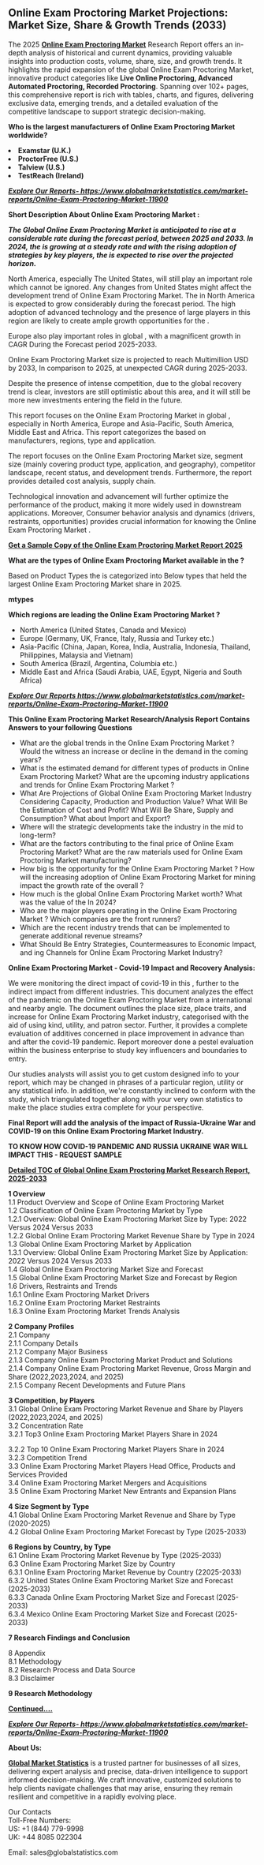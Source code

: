 <h2>Online Exam Proctoring Market Projections: Market Size, Share & Growth Trends (2033)</h2><p>The 2025 <strong><a href="https://www.globalmarketstatistics.com/market-reports/Online-Exam-Proctoring-Market-11900">Online Exam Proctoring Market</a></strong> Research Report offers an in-depth analysis of historical and current dynamics, providing valuable insights into production costs, volume, share, size, and growth trends. It highlights the rapid expansion of the global Online Exam Proctoring Market, innovative product categories like <strong>Live Online Proctoring, Advanced Automated Proctoring, Recorded Proctoring</strong>. Spanning over 102+ pages, this comprehensive report is rich with tables, charts, and figures, delivering exclusive data, emerging trends, and a detailed evaluation of the competitive landscape to support strategic decision-making.</p><p><strong>Who is the largest manufacturers of Online Exam Proctoring Market worldwide?</strong></p><p><strong><li>Examstar (U.K.)<li>ProctorFree (U.S.)<li>Talview (U.S.)<li>TestReach (Ireland)</strong></p><p><strong><em><a href="https://www.globalmarketstatistics.com/market-reports/Online-Exam-Proctoring-Market-11900">Explore Our Reports-&nbsp;https://www.globalmarketstatistics.com/market-reports/Online-Exam-Proctoring-Market-11900</a></em></strong></p><p><strong>Short Description About Online Exam Proctoring Market :</strong></p><p><strong><em>The Global Online Exam Proctoring Market is anticipated to rise at a considerable rate during the forecast period, between 2025 and 2033. In 2024, the is growing at a steady rate and with the rising adoption of strategies by key players, the is expected to rise over the projected horizon.</em></strong></p><p>North America, especially The United States, will still play an important role which cannot be ignored. Any changes from United States might affect the development trend of Online Exam Proctoring Market. The in North America is expected to grow considerably during the forecast period. The high adoption of advanced technology and the presence of large players in this region are likely to create ample growth opportunities for the .</p><p>Europe also play important roles in global , with a magnificent growth in CAGR During the Forecast period 2025-2033.</p><p>Online Exam Proctoring Market size is projected to reach Multimillion USD by 2033, In comparison to 2025, at unexpected CAGR during 2025-2033.</p><p>Despite the presence of intense competition, due to the global recovery trend is clear, investors are still optimistic about this area, and it will still be more new investments entering the field in the future.</p><p>This report focuses on the Online Exam Proctoring Market in global , especially in North America, Europe and Asia-Pacific, South America, Middle East and Africa. This report categorizes the based on manufacturers, regions, type and application.</p><p>The report focuses on the Online Exam Proctoring Market size, segment size (mainly covering product type, application, and geography), competitor landscape, recent status, and development trends. Furthermore, the report provides detailed cost analysis, supply chain.</p><p>Technological innovation and advancement will further optimize the performance of the product, making it more widely used in downstream applications. Moreover, Consumer behavior analysis and dynamics (drivers, restraints, opportunities) provides crucial information for knowing the Online Exam Proctoring Market .</p><p><strong><a href="https://www.globalmarketstatistics.com/market-reports/Online-Exam-Proctoring-Market-11900">Get a Sample Copy of the Online Exam Proctoring Market Report 2025</a></strong></p><p><strong>What are the types of Online Exam Proctoring Market available in the ?</strong></p><p>Based on Product Types the is categorized into Below types that held the largest Online Exam Proctoring Market share in 2025.</p><p><strong>mtypes</strong></p><p><strong>Which regions are leading the Online Exam Proctoring Market ?</strong></p><ul><li>North America (United States, Canada and Mexico)</li><li>Europe (Germany, UK, France, Italy, Russia and Turkey etc.)</li><li>Asia-Pacific (China, Japan, Korea, India, Australia, Indonesia, Thailand, Philippines, Malaysia and Vietnam)</li><li>South America (Brazil, Argentina, Columbia etc.)</li><li>Middle East and Africa (Saudi Arabia, UAE, Egypt, Nigeria and South Africa)</li></ul><p><strong><em><a href="https://www.globalmarketstatistics.com/market-reports/Online-Exam-Proctoring-Market-11900">Explore Our Reports https://www.globalmarketstatistics.com/market-reports/Online-Exam-Proctoring-Market-11900</a></em></strong></p><p><strong>This Online Exam Proctoring Market Research/Analysis Report Contains Answers to your following Questions</strong></p><ul><li>What are the global trends in the Online Exam Proctoring Market ? Would the witness an increase or decline in the demand in the coming years?</li><li>What is the estimated demand for different types of products in Online Exam Proctoring Market? What are the upcoming industry applications and trends for Online Exam Proctoring Market ?</li><li>What Are Projections of Global Online Exam Proctoring Market Industry Considering Capacity, Production and Production Value? What Will Be the Estimation of Cost and Profit? What Will Be Share, Supply and Consumption? What about Import and Export?</li><li>Where will the strategic developments take the industry in the mid to long-term?</li><li>What are the factors contributing to the final price of Online Exam Proctoring Market? What are the raw materials used for Online Exam Proctoring Market manufacturing?</li><li>How big is the opportunity for the Online Exam Proctoring Market ? How will the increasing adoption of Online Exam Proctoring Market for mining impact the growth rate of the overall ?</li><li>How much is the global Online Exam Proctoring Market worth? What was the value of the In 2024?</li><li>Who are the major players operating in the Online Exam Proctoring Market ? Which companies are the front runners?</li><li>Which are the recent industry trends that can be implemented to generate additional revenue streams?</li><li>What Should Be Entry Strategies, Countermeasures to Economic Impact, and ing Channels for Online Exam Proctoring Market Industry?</li></ul><p><strong>Online Exam Proctoring Market - Covid-19 Impact and Recovery Analysis:</strong></p><p>We were monitoring the direct impact of covid-19 in this , further to the indirect impact from different industries. This document analyzes the effect of the pandemic on the Online Exam Proctoring Market from a international and nearby angle. The document outlines the place size, place traits, and increase for Online Exam Proctoring Market industry, categorised with the aid of using kind, utility, and patron sector. Further, it provides a complete evaluation of additives concerned in place improvement in advance than and after the covid-19 pandemic. Report moreover done a pestel evaluation within the business enterprise to study key influencers and boundaries to entry.</p><p>Our studies analysts will assist you to get custom designed info to your report, which may be changed in phrases of a particular region, utility or any statistical info. In addition, we're constantly inclined to conform with the study, which triangulated together along with your very own statistics to make the place studies extra complete for your perspective.</p><p><strong>Final Report will add the analysis of the impact of Russia-Ukraine War and COVID-19 on this Online Exam Proctoring Market Industry.</strong></p><p><strong>TO KNOW HOW COVID-19 PANDEMIC AND RUSSIA UKRAINE WAR WILL IMPACT THIS - REQUEST SAMPLE</strong></p><p><strong><a href="https://www.globalmarketstatistics.com/market-reports/Online-Exam-Proctoring-Market-11900">Detailed TOC of Global Online Exam Proctoring Market Research Report, 2025-2033</a></strong></p><p><strong>1 Overview</strong><br /> 1.1 Product Overview and Scope of Online Exam Proctoring Market<br /> 1.2 Classification of Online Exam Proctoring Market by Type<br /> 1.2.1 Overview: Global Online Exam Proctoring Market Size by Type: 2022 Versus 2024 Versus 2033<br /> 1.2.2 Global Online Exam Proctoring Market Revenue Share by Type in 2024<br /> 1.3 Global Online Exam Proctoring Market by Application<br /> 1.3.1 Overview: Global Online Exam Proctoring Market Size by Application: 2022&nbsp;Versus 2024 Versus 2033<br /> 1.4 Global Online Exam Proctoring Market Size and Forecast<br /> 1.5 Global Online Exam Proctoring Market Size and Forecast by Region<br /> 1.6 Drivers, Restraints and Trends<br /> 1.6.1 Online Exam Proctoring Market Drivers<br /> 1.6.2 Online Exam Proctoring Market Restraints<br /> 1.6.3 Online Exam Proctoring Market Trends Analysis</p><p><strong>2 Company Profiles</strong><br /> 2.1 Company<br /> 2.1.1 Company Details<br /> 2.1.2 Company Major Business<br /> 2.1.3 Company Online Exam Proctoring Market Product and Solutions<br /> 2.1.4 Company Online Exam Proctoring Market Revenue, Gross Margin and Share (2022,2023,2024, and 2025)<br /> 2.1.5 Company Recent Developments and Future Plans</p><p><strong>3 Competition, by Players</strong><br /> 3.1 Global Online Exam Proctoring Market Revenue and Share by Players (2022,2023,2024, and 2025)<br /> 3.2 Concentration Rate<br /> 3.2.1 Top3 Online Exam Proctoring Market Players Share in 2024</p><p>3.2.2 Top 10 Online Exam Proctoring Market Players Share in 2024<br /> 3.2.3 Competition Trend<br /> 3.3 Online Exam Proctoring Market Players Head Office, Products and Services Provided<br /> 3.4 Online Exam Proctoring Market Mergers and Acquisitions<br /> 3.5 Online Exam Proctoring Market New Entrants and Expansion Plans</p><p><strong>4 Size Segment by Type</strong><br /> 4.1 Global Online Exam Proctoring Market Revenue and Share by Type (2020-2025)<br /> 4.2 Global Online Exam Proctoring Market Forecast by Type (2025-2033)</p><p><strong>6 Regions by Country, by Type</strong><br /> 6.1 Online Exam Proctoring Market Revenue by Type (2025-2033)<br /> 6.3 Online Exam Proctoring Market Size by Country<br /> 6.3.1 Online Exam Proctoring Market Revenue by Country (22025-2033)<br /> 6.3.2 United States Online Exam Proctoring Market Size and Forecast (2025-2033)<br /> 6.3.3 Canada Online Exam Proctoring Market Size and Forecast (2025-2033)<br /> 6.3.4 Mexico Online Exam Proctoring Market Size and Forecast (2025-2033)</p><p><strong>7 Research Findings and Conclusion</strong></p><p>8 Appendix<br /> 8.1 Methodology<br /> 8.2 Research Process and Data Source<br /> 8.3 Disclaimer</p><p><strong>9 Research Methodology</strong></p><p><strong><a href="https://www.globalmarketstatistics.com/market-reports/Online-Exam-Proctoring-Market-11900">Continued&hellip;.</a></strong></p><p><strong><em><a href="https://www.globalmarketstatistics.com/market-reports/Online-Exam-Proctoring-Market-11900">Explore Our Reports-&nbsp;https://www.globalmarketstatistics.com/market-reports/Online-Exam-Proctoring-Market-11900</a></em></strong></p><p><strong>About Us:</strong></p><p><strong><a href="https://www.globalmarketstatistics.com/">Global Market Statistics</a></strong> is a trusted partner for businesses of all sizes, delivering expert analysis and precise, data-driven intelligence to support informed decision-making. We craft innovative, customized solutions to help clients navigate challenges that may arise, ensuring they remain resilient and competitive in a rapidly evolving place.</p><p>Our Contacts<br /> Toll-Free Numbers:<br /> US: +1 (844) 779-9998<br /> UK: +44 8085 022304</p><p>Email: sales@globalstatistics.com</p>
